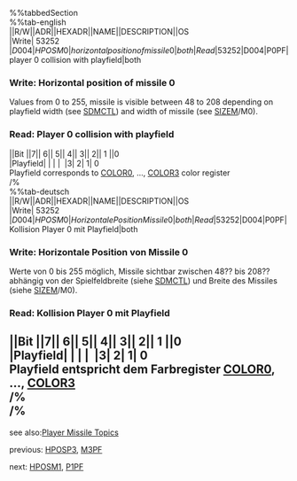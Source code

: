 %%tabbedSection  
%%tab-english  
||R/W||ADR||HEXADR||NAME||DESCRIPTION||OS  
|Write| 53252 |$D004|HPOSM0|horizontal position of missile 0|both  
|Read| 53252 |$D004|P0PF|player 0 collision with playfield|both  
  
### Write: Horizontal position of missile 0  
Values from 0 to 255, missile is visible between 48 to 208 depending on playfield width (see [SDMCTL](../SDMCTL/index.md)) and width of missile (see [SIZEM](../SIZEM/index.md)/M0).  
### Read: Player 0 collision with playfield  
  
||Bit ||7|| 6|| 5|| 4|| 3|| 2|| 1 ||0  
|Playfield| | | |  |3| 2| 1| 0  
Playfield corresponds to [COLOR0](../COLOR0/index.md), ..., [COLOR3](../COLOR3/index.md) color register  
/%  
%%tab-deutsch  
||R/W||ADR||HEXADR||NAME||DESCRIPTION||OS  
|Write| 53252 |$D004|HPOSM0|Horizontale Position Missile 0|both  
|Read| 53252 |$D004|P0PF|Kollision Player 0 mit Playfield|both  
  
### Write: Horizontale Position von Missile 0  
Werte von 0 bis 255 möglich, Missile sichtbar zwischen 48?? bis 208?? abhängig von der Spielfeldbreite (siehe [SDMCTL](../SDMCTL/index.md)) und Breite des Missiles (siehe [SIZEM](../SIZEM/index.md)/M0).  
  
### Read: Kollision Player 0 mit Playfield  
  
||Bit ||7|| 6|| 5|| 4|| 3|| 2|| 1 ||0  
|Playfield| | | |  |3| 2| 1| 0  
Playfield entspricht dem Farbregister [COLOR0](../COLOR0/index.md), ..., [COLOR3](../COLOR3/index.md)  
/%  
/%  
---
see also:[Player Missile Topics](../Pm_topics/index.md)  
  
previous: [HPOSP3](../HPOSP3/index.md), [M3PF](../HPOSP3/index.md)  
  
next: [HPOSM1](../HPOSM1/index.md), [P1PF](../HPOSM1/index.md)  
